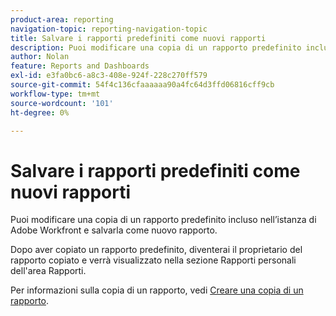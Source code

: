 ```yaml
---
product-area: reporting
navigation-topic: reporting-navigation-topic
title: Salvare i rapporti predefiniti come nuovi rapporti
description: Puoi modificare una copia di un rapporto predefinito incluso nell’istanza di Adobe Workfront e salvarla come nuovo rapporto.
author: Nolan
feature: Reports and Dashboards
exl-id: e3fa0bc6-a8c3-408e-924f-228c270ff579
source-git-commit: 54f4c136cfaaaaaa90a4fc64d3ffd06816cff9cb
workflow-type: tm+mt
source-wordcount: '101'
ht-degree: 0%

---
```


# Salvare i rapporti predefiniti come nuovi rapporti

Puoi modificare una copia di un rapporto predefinito incluso nell’istanza di Adobe Workfront e salvarla come nuovo rapporto.

Dopo aver copiato un rapporto predefinito, diventerai il proprietario del rapporto copiato e verrà visualizzato nella sezione Rapporti personali dell&#39;area Rapporti.

Per informazioni sulla copia di un rapporto, vedi [Creare una copia di un rapporto](../../../reports-and-dashboards/reports/creating-and-managing-reports/create-copy-report.md).
